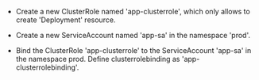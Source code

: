 - Create a new ClusterRole named 'app-clusterrole', which only allows to create 'Deployment' resource.

- Create a new ServiceAccount named 'app-sa' in the namespace 'prod'.

- Bind the ClusterRole 'app-clusterrole' to the ServiceAccount 'app-sa' in the namespace prod. Define clusterrolebinding as 'app-clusterrolebinding'.